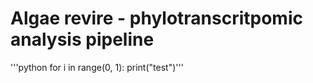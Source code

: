 # Algae revire - phylotranscritpomic analysis pipeline

'''python
for i in range(0, 1):
  print("test")'''
  
